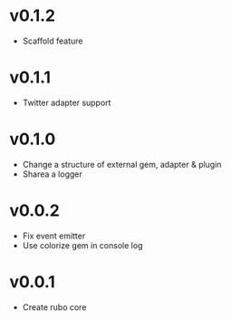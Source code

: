 v0.1.2
======

* Scaffold feature

v0.1.1
======

* Twitter adapter support

v0.1.0
======

* Change a structure of external gem, adapter & plugin
* Sharea a logger

v0.0.2
======

* Fix event emitter
* Use colorize gem in console log

v0.0.1
======

* Create rubo core
